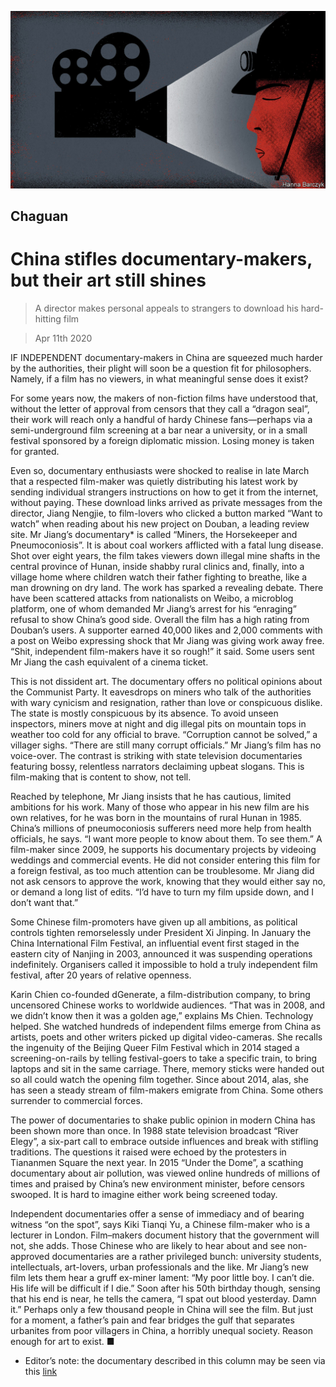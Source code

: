![](./images/20200411_CND000_1.jpg)

## Chaguan

# China stifles documentary-makers, but their art still shines

> A director makes personal appeals to strangers to download his hard-hitting film

> Apr 11th 2020

IF INDEPENDENT documentary-makers in China are squeezed much harder by the authorities, their plight will soon be a question fit for philosophers. Namely, if a film has no viewers, in what meaningful sense does it exist?

For some years now, the makers of non-fiction films have understood that, without the letter of approval from censors that they call a “dragon seal”, their work will reach only a handful of hardy Chinese fans—perhaps via a semi-underground film screening at a bar near a university, or in a small festival sponsored by a foreign diplomatic mission. Losing money is taken for granted.

Even so, documentary enthusiasts were shocked to realise in late March that a respected film-maker was quietly distributing his latest work by sending individual strangers instructions on how to get it from the internet, without paying. These download links arrived as private messages from the director, Jiang Nengjie, to film-lovers who clicked a button marked “Want to watch” when reading about his new project on Douban, a leading review site. Mr Jiang’s documentary* is called “Miners, the Horsekeeper and Pneumoconiosis”. It is about coal workers afflicted with a fatal lung disease. Shot over eight years, the film takes viewers down illegal mine shafts in the central province of Hunan, inside shabby rural clinics and, finally, into a village home where children watch their father fighting to breathe, like a man drowning on dry land. The work has sparked a revealing debate. There have been scattered attacks from nationalists on Weibo, a microblog platform, one of whom demanded Mr Jiang’s arrest for his “enraging” refusal to show China’s good side. Overall the film has a high rating from Douban’s users. A supporter earned 40,000 likes and 2,000 comments with a post on Weibo expressing shock that Mr Jiang was giving work away free. “Shit, independent film-makers have it so rough!” it said. Some users sent Mr Jiang the cash equivalent of a cinema ticket.

This is not dissident art. The documentary offers no political opinions about the Communist Party. It eavesdrops on miners who talk of the authorities with wary cynicism and resignation, rather than love or conspicuous dislike. The state is mostly conspicuous by its absence. To avoid unseen inspectors, miners move at night and dig illegal pits on mountain tops in weather too cold for any official to brave. “Corruption cannot be solved,” a villager sighs. “There are still many corrupt officials.” Mr Jiang’s film has no voice-over. The contrast is striking with state television documentaries featuring bossy, relentless narrators declaiming upbeat slogans. This is film-making that is content to show, not tell.

Reached by telephone, Mr Jiang insists that he has cautious, limited ambitions for his work. Many of those who appear in his new film are his own relatives, for he was born in the mountains of rural Hunan in 1985. China’s millions of pneumoconiosis sufferers need more help from health officials, he says. “I want more people to know about them. To see them.” A film-maker since 2009, he supports his documentary projects by videoing weddings and commercial events. He did not consider entering this film for a foreign festival, as too much attention can be troublesome. Mr Jiang did not ask censors to approve the work, knowing that they would either say no, or demand a long list of edits. “I’d have to turn my film upside down, and I don’t want that.”

Some Chinese film-promoters have given up all ambitions, as political controls tighten remorselessly under President Xi Jinping. In January the China International Film Festival, an influential event first staged in the eastern city of Nanjing in 2003, announced it was suspending operations indefinitely. Organisers called it impossible to hold a truly independent film festival, after 20 years of relative openness.

Karin Chien co-founded dGenerate, a film-distribution company, to bring uncensored Chinese works to worldwide audiences. “That was in 2008, and we didn’t know then it was a golden age,” explains Ms Chien. Technology helped. She watched hundreds of independent films emerge from China as artists, poets and other writers picked up digital video-cameras. She recalls the ingenuity of the Beijing Queer Film Festival which in 2014 staged a screening-on-rails by telling festival-goers to take a specific train, to bring laptops and sit in the same carriage. There, memory sticks were handed out so all could watch the opening film together. Since about 2014, alas, she has seen a steady stream of film-makers emigrate from China. Some others surrender to commercial forces.

The power of documentaries to shake public opinion in modern China has been shown more than once. In 1988 state television broadcast “River Elegy”, a six-part call to embrace outside influences and break with stifling traditions. The questions it raised were echoed by the protesters in Tiananmen Square the next year. In 2015 “Under the Dome”, a scathing documentary about air pollution, was viewed online hundreds of millions of times and praised by China’s new environment minister, before censors swooped. It is hard to imagine either work being screened today.

Independent documentaries offer a sense of immediacy and of bearing witness “on the spot”, says Kiki Tianqi Yu, a Chinese film-maker who is a lecturer in London. Film–makers document history that the government will not, she adds. Those Chinese who are likely to hear about and see non-approved documentaries are a rather privileged bunch: university students, intellectuals, art-lovers, urban professionals and the like. Mr Jiang’s new film lets them hear a gruff ex-miner lament: “My poor little boy. I can’t die. His life will be difficult if I die.” Soon after his 50th birthday though, sensing that his end is near, he tells the camera, “I spat out blood yesterday. Damn it.” Perhaps only a few thousand people in China will see the film. But just for a moment, a father’s pain and fear bridges the gulf that separates urbanites from poor villagers in China, a horribly unequal society. Reason enough for art to exist. ■

* Editor’s note: the documentary described in this column may be seen via this [link](https://www.economist.com/https://www.orientindiefilms.com/content/cast-crew/jiang-nengjie/?from=singlemessage&isappinstalled=0)